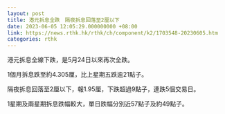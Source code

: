 ```yaml
---
layout: post
title: 港元拆息全跌　隔夜拆息回落至2厘以下
date: 2023-06-05 12:05:29.000000000 +08:00
link: https://news.rthk.hk/rthk/ch/component/k2/1703548-20230605.htm
categories: rthk
---
```


港元拆息全線下跌，是5月24日以來再次全跌。

1個月拆息跌至約4.305厘，比上星期五跌逾21點子。

隔夜拆息回落至2厘以下，報1.95厘，下跌超過9點子，連跌5個交易日。

1星期及兩星期拆息跌幅較大，單日跌幅分別近57點子及約49點子。

